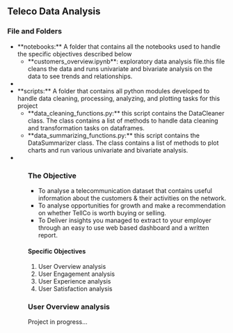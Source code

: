 <h2>Teleco Data Analysis</h2>

<h3> File and Folders </h3>
<ul> 
<li>**notebooks:** A folder that contains all the notebooks used to handle the specific objectives described below
<ul>
    <li> **customers_overview.ipynb**: exploratory data analysis file.this file cleans the data and runs univariate and bivariate analysis on the data to see trends and relationships.</li>
</ul>
<li>
<li>**scripts:** A folder that contains all python modules developed to handle data cleaning, processing, analyzing, and plotting tasks for this project
<ul>
    <li>
        **data_cleaning_functions.py:** this script contains the DataCleaner class. The class contains a list of methods to handle data cleaning and transformation tasks on dataframes.
    </li>
    <li>
        **data_summarizing_functions.py:** this script contains the DataSummarizer class. The class contains a list of methods to 
        plot charts and run various univariate and bivariate analysis.
    </li>
</ul>
<li>

<ul>

<h3> The Objective </h3>
<ul>
<li>To analyse a telecommunication dataset that contains useful information about the customers & their activities on the network.</li>
<li>To analyse opportunities for growth and make a recommendation on whether TellCo is worth buying or selling.</li>
<li>To Deliver insights you managed to extract to your employer through an easy to use web based dashboard and a written report. </li>
</ul>

<h4> Specific Objectives </h4>
<ol>
<li>User Overview analysis </li>
<li>User Engagement analysis </li>
<li>User Experience analysis </li>
<li>User Satisfaction analysis</li>
</ol>

<h3> User Overview analysis</h3>


Project in progress...



